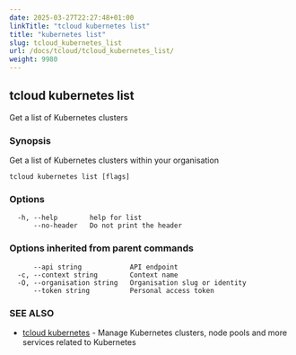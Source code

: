 ```yaml
---
date: 2025-03-27T22:27:48+01:00
linkTitle: "tcloud kubernetes list"
title: "kubernetes list"
slug: tcloud_kubernetes_list
url: /docs/tcloud/tcloud_kubernetes_list/
weight: 9980
---
```

## tcloud kubernetes list

Get a list of Kubernetes clusters

### Synopsis

Get a list of Kubernetes clusters within your organisation

```
tcloud kubernetes list [flags]
```

### Options

```
  -h, --help        help for list
      --no-header   Do not print the header
```

### Options inherited from parent commands

```
      --api string            API endpoint
  -c, --context string        Context name
  -O, --organisation string   Organisation slug or identity
      --token string          Personal access token
```

### SEE ALSO

* [tcloud kubernetes](/docs/tcloud/tcloud_kubernetes/)	 - Manage Kubernetes clusters, node pools and more services related to Kubernetes

